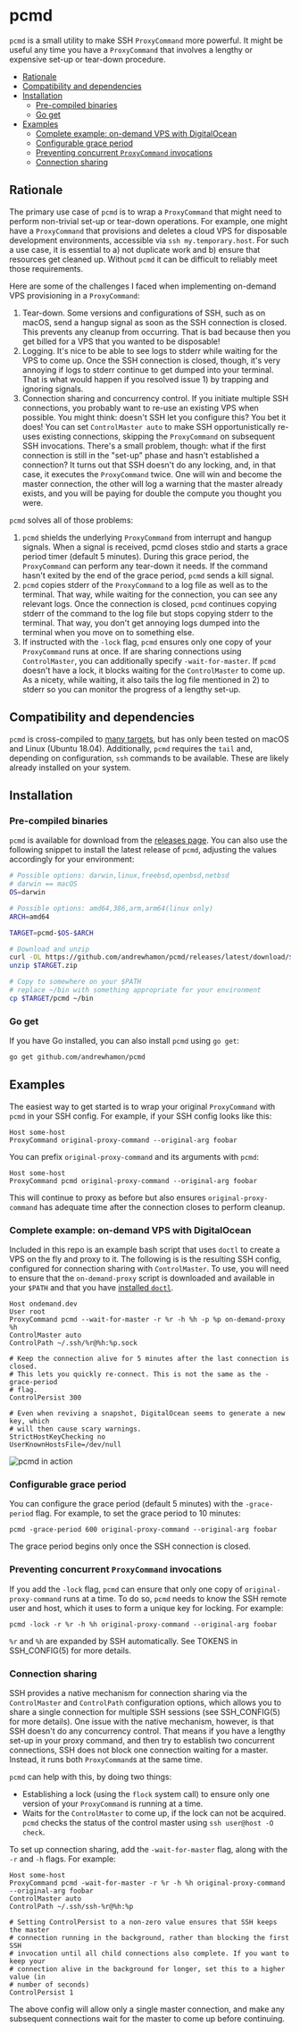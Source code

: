 # pcmd

`pcmd` is a small utility to make SSH `ProxyCommand` more powerful. It might be
useful any time you have a `ProxyCommand` that involves a lengthy or expensive
set-up or tear-down procedure.

- [Rationale](#rationale)
- [Compatibility and dependencies](#compatibility-and-dependencies)
- [Installation](#installation)
  - [Pre-compiled binaries](#pre-compiled-binaries)
  - [Go get](#go-get)
- [Examples](#examples)
  - [Complete example: on-demand VPS with DigitalOcean](#complete-example-on-demand-vps-with-digitalocean)
  - [Configurable grace period](#configurable-grace-period)
  - [Preventing concurrent `ProxyCommand` invocations](#preventing-concurrent-proxycommand-invocations)
  - [Connection sharing](#connection-sharing)

## Rationale

The primary use case of `pcmd` is to wrap a `ProxyCommand` that might need to
perform non-trivial set-up or tear-down operations. For example, one might have
a `ProxyCommand` that provisions and deletes a cloud VPS for disposable
development environments, accessible via `ssh my.temporary.host`. For such a use
case, it is essential to a) not duplicate work and b) ensure that resources get
cleaned up. Without `pcmd` it can be difficult to reliably meet those
requirements.

Here are some of the challenges I faced when implementing on-demand VPS
provisioning in a `ProxyCommand`:

1) Tear-down. Some versions and configurations of SSH, such as on macOS, send a
   hangup signal as soon as the SSH connection is closed. This prevents any
   cleanup from occurring. That is bad because then you get billed for a VPS
   that you wanted to be disposable!
2) Logging. It's nice to be able to see logs to stderr while waiting for the VPS
   to come up. Once the SSH connection is closed, though, it's very annoying if
   logs to stderr continue to get dumped into your terminal. That is what would
   happen if you resolved issue 1) by trapping and ignoring signals.
3) Connection sharing and concurrency control. If you initiate multiple SSH
   connections, you probably want to re-use an existing VPS when possible. You
   might think: doesn't SSH let you configure this? You bet it does! You can set
   `ControlMaster auto` to make SSH opportunistically re-uses existing
   connections, skipping the `ProxyCommand` on subsequent SSH invocations.
   There's a small problem, though: what if the first connection is still in the
   "set-up" phase and hasn't established a connection? It turns out that SSH
   doesn't do any locking, and, in that case, it executes the `ProxyCommand`
   twice. One will win and become the master connection, the other will log a
   warning that the master already exists, and you will be paying for double the
   compute you thought you were.

`pcmd` solves all of those problems:

1) `pcmd` shields the underlying `ProxyCommand` from interrupt and hangup
   signals. When a signal is received, pcmd closes stdio and starts a grace
   period timer (default 5 minutes). During this grace period, the
   `ProxyCommand` can perform any tear-down it needs. If the command hasn't
   exited by the end of the grace period, `pcmd` sends a kill signal.
2) `pcmd` copies stderr of the `ProxyCommand` to a log file as well as to the
   terminal. That way, while waiting for the connection, you can see any
   relevant logs. Once the connection is closed, `pcmd` continues copying stderr
   of the command to the log file but stops copying stderr to the terminal. That
   way, you don't get annoying logs dumped into the terminal when you move on to
   something else.
3) If instructed with the `-lock` flag, `pcmd` ensures only one copy of your
   `ProxyCommand` runs at once. If are sharing connections using
   `ControlMaster`, you can additionally specify `-wait-for-master`. If `pcmd`
   doesn't have a lock, it blocks waiting for the `ControlMaster` to come up. As
   a nicety, while waiting, it also tails the log file mentioned in 2) to stderr
   so you can monitor the progress of a lengthy set-up.

## Compatibility and dependencies
`pcmd` is cross-compiled to [many
targets](https://github.com/andrewhamon/pcmd/releases/latest), but has only been
tested on macOS and Linux (Ubuntu 18.04). Additionally, `pcmd` requires the
`tail` and, depending on configuration, `ssh` commands to be available. These
are likely already installed on your system.

## Installation

### Pre-compiled binaries
`pcmd` is available for download from the [releases
page](https://github.com/andrewhamon/pcmd/releases/latest). You can also use the
following snippet to install the latest release of `pcmd`, adjusting the values
accordingly for your environment:

```sh
# Possible options: darwin,linux,freebsd,openbsd,netbsd
# darwin == macOS
OS=darwin

# Possible options: amd64,386,arm,arm64(linux only)
ARCH=amd64

TARGET=pcmd-$OS-$ARCH

# Download and unzip
curl -OL https://github.com/andrewhamon/pcmd/releases/latest/download/$TARGET.zip
unzip $TARGET.zip

# Copy to somewhere on your $PATH
# replace ~/bin with something appropriate for your environment
cp $TARGET/pcmd ~/bin
```

### Go get
If you have Go installed, you can also install `pcmd` using `go get`:

```sh
go get github.com/andrewhamon/pcmd
```

## Examples
The easiest way to get started is to wrap your original `ProxyCommand` with
`pcmd` in your SSH config. For example, if your SSH config looks like this:

```ssh-config
Host some-host
ProxyCommand original-proxy-command --original-arg foobar
```

You can prefix `original-proxy-command` and its arguments with `pcmd`:

```ssh-config
Host some-host
ProxyCommand pcmd original-proxy-command --original-arg foobar
```

This will continue to proxy as before but also ensures `original-proxy-command`
has adequate time after the connection closes to perform cleanup.

### Complete example: on-demand VPS with DigitalOcean
Included in this repo is an example bash script that uses `doctl` to create a
VPS on the fly and proxy to it. The following is is the resulting SSH config,
configured for connection sharing with `ControlMaster`. To use, you will need to
ensure that the `on-demand-proxy` script is downloaded and available in your
`$PATH` and that you have [installed
`doctl`](https://github.com/digitalocean/doctl#installing-doctl).

```ssh-config
Host ondemand.dev
User root
ProxyCommand pcmd --wait-for-master -r %r -h %h -p %p on-demand-proxy %h
ControlMaster auto
ControlPath ~/.ssh/%r@%h:%p.sock

# Keep the connection alive for 5 minutes after the last connection is closed.
# This lets you quickly re-connect. This is not the same as the -grace-period
# flag.
ControlPersist 300

# Even when reviving a snapshot, DigitalOcean seems to generate a new key, which
# will then cause scary warnings.
StrictHostKeyChecking no
UserKnownHostsFile=/dev/null
```

![pcmd in action](/pcmd-demo.svg?raw=true&sanitize=true)

### Configurable grace period
You can configure the grace period (default 5 minutes) with the `-grace-period`
flag. For example, to set the grace period to 10 minutes:

```
pcmd -grace-period 600 original-proxy-command --original-arg foobar
```

The grace period begins only once the SSH connection is closed.

### Preventing concurrent `ProxyCommand` invocations
If you add the `-lock` flag, `pcmd` can ensure that only one copy of
`original-proxy-command` runs at a time. To do so, `pcmd` needs to know the SSH
remote user and host, which it uses to form a unique key for locking. For
example:

```
pcmd -lock -r %r -h %h original-proxy-command --original-arg foobar
```

`%r` and `%h` are expanded by SSH automatically. See TOKENS in SSH_CONFIG(5) for
more details.

### Connection sharing
SSH provides a native mechanism for connection sharing via the `ControlMaster`
and `ControlPath` configuration options, which allows you to share a single
connection for multiple SSH sessions (see SSH_CONFIG(5) for more details). One
issue with the native mechanism, however, is that SSH doesn't do any concurrency
control. That means if you have a lengthy set-up in your proxy command, and then
try to establish two concurrent connections, SSH does not block one connection
waiting for a master. Instead, it runs both `ProxyCommand`s at the same time.

`pcmd` can help with this, by doing two things:

- Establishing a lock (using the `flock` system call) to ensure only one version
  of your `ProxyCommand` is running at a time.
- Waits for the `ControlMaster` to come up, if the lock can not be acquired.
  `pcmd` checks the status of the control master using `ssh user@host -O check`.

To set up connection sharing, add the `-wait-for-master` flag, along with the
`-r` and `-h` flags. For example:

```ssh-config
Host some-host
ProxyCommand pcmd -wait-for-master -r %r -h %h original-proxy-command --original-arg foobar
ControlMaster auto
ControlPath ~/.ssh/ssh-%r@%h:%p

# Setting ControlPersist to a non-zero value ensures that SSH keeps the master
# connection running in the background, rather than blocking the first SSH
# invocation until all child connections also complete. If you want to keep your
# connection alive in the background for longer, set this to a higher value (in
# number of seconds)
ControlPersist 1
```

The above config will allow only a single master connection, and make any
subsequent connections wait for the master to come up before continuing.